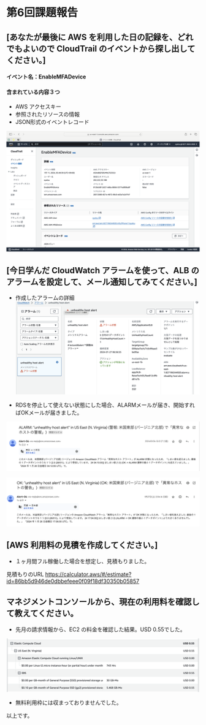 # 第6回課題報告

## [あなたが最後に AWS を利用した日の記録を、どれでもよいので CloudTrail のイベントから探し出してください。]

#### イベント名：EnableMFADevice
#### 含まれている内容３つ
* AWS アクセスキー
* 参照されたリソースの情報
* JSON形式のイベントレコード

![エビデンス](image06/lect06Evid.png)

## [今日学んだ CloudWatch アラームを使って、ALB のアラームを設定して、メール通知してみてください。]

* 作成したアラームの詳細
![アラーム内容](image06/lect06alarm.png)

* RDSを停止して使えない状態にした場合、ALARMメールが届き、開始すればOKメールが届きました。

![alarmメール](image06/lect06alarmmail.png)

![okメール](image06/lect06okmail.png)

## [AWS 利用料の見積を作成してください。]

* １ヶ月間フル稼働した場合を想定し、見積もりました。

見積もりのURL
https://calculator.aws/#/estimate?id=86bb5d946de0dbbefeee0f09f18df30350b05857

## マネジメントコンソールから、現在の利用料を確認して教えてください。

* 先月の請求情報から、EC2 の料金を確認した結果。USD 0.55でした。

![請求情報](image06/iect06Billing.png)

* 無料利用枠には収まっておりませんでした。


以上です。
